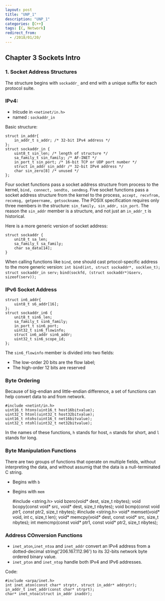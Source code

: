 ```yaml
---
layout: post
title: "UNP_1"
description: "UNP_1"
categories: [C++]
tags: [C, Network]
redirect_from:
  - /2018/01/20/
---
```


## Chapter 3 Sockets Intro

### 1. Socket Address Structures
The structure begins with `sockaddr_` and end with a unique suffix for each protocol suite. 
### **IPv4**:
- Inlcude in `<netinet/in.h>`
- named : `sockaddr_in`

Basic structure:

    struct in_addr{
        in_addr_t s_addr; /* 32-bit IPv4 address */
    };
    struct sockaddr_in {
        uint8_t sin_len; /* length of structure */
        sa_family_t sin_family; /* AF-INET */
        in_port_t sin_port; /* 16-bit TCP or UDP port number */
        struct in_addr sin_addr /* 32-bit IPv4 address */
        char sin_zero[8] /* unused */
    };

Four socket functions pass a socket address structure from process to the kernel, `bind, connect, sendto, sendmsg`.
Five socket functions pass a socket address structure from the kernel to the process, `accept, recvfrom, recvmsg, getpeername, getsockname`. 
The POSIX specification requires only three members in the structure: `sin_family, sin_addr, sin_port`. 
The reason the `sin_addr` member is a structure, and not just an `in_addr_t` is historical. 

Here is a more generic version of socket address:

    struct sockaddr {
        unit8_t sa_len;
        sa_family_t sa_family;
        char sa_data[14];
    }
When calling functions like `bind`, one should cast prtocol-specific address to the more generic version:
`int bind(int, struct sockaddr*, socklen_t);`
`struct sockaddr_in serv;`
`bind(sockfd, (struct sockaddr*)&serv, sizeof(serv));`

### **IPv6 Socket Address**

    struct in6_addr{
        uint8_t s6_addr[16];
    };
    struct sockaddr_in6 {
        unit8_t sin6_len;
        sa_family_t sin6_family;
        in_port_t sin6_port;
        uint32_t sin6_flowinfo;
        struct in6_addr sin6_addr;
        uint32_t sin6_scope_id;
    };
The `sin6_flowinfo` member is divided into two fields:
- The low-order 20 bits are the flow label;
- The high-order 12 bits are reserved

### Byte Ordering
Because of big-endian and little-endian difference, a set of functions can help convert data to and from network.

    #include <netint/in.h>
    uint16_t htons(uint16_t host16bitvalue);
    uint32_t htonl(uint32_t host32bitvalue);
    uint16_t ntohs(uint16_t net16bitvalue);
    uint32_t ntohl(uint32_t net32bitvalue);
In the names of these functions, `h` stands for host, `n` stands for short, and `l` stands for long. 

### Byte Manipulation Functions
There are two groups of functions that operate on multiple fields, without interpreting the data, and without assumig that the data is a null-terminated C string. 
- Begins with `b`
- Begins with `mem`

    #include <string.h>
    void bzero(void* dest, size_t nbytes);
    void bcopy(const void* src, void* dest, size_t nbytes);
    void bcmp(const void *ptr1, const* ptr2, size_t nbytes);
    #include <string.h>
    void* memset(void* void, int c, size_t len);
    void* memcpy(void* dest, const void* src, size_t nbytes);
    int memcmp(const void* ptr1, const void* ptr2, size_t nbytes);

### Address COnversion Functions
- `inet_aton`,`inet_ntoa` and `inet_addr` convert an IPv4 address from a dotted-decimal string('206.167.112.96') to its 32-bits network byte ordered binary value. 
- `inet_pton` and `inet_ntop` handle both IPv4 and IPv6 addresses. 

Code:
    
    #include <arpa/inet.h>
    int inet_aton(const char* strptr, struct in_addr* addrptr);
    in_addr_t inet_addr(const char* strprt);
    char* inet_ntoa(struct in_addr inaddr);



